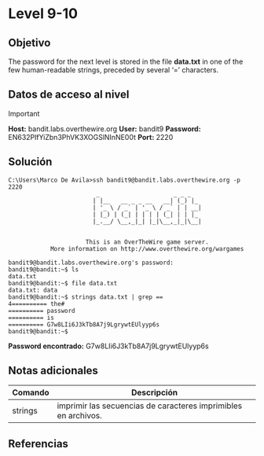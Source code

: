 # Level 9-10
## Objetivo

The password for the next level is stored in the file **data.txt** in one of the few human-readable strings, preceded by several ‘=’ characters.
## Datos de acceso al nivel

> [!IMPORTANT]
> **Host:** bandit.labs.overthewire.org
> **User:** bandit9 
> **Password:** EN632PlfYiZbn3PhVK3XOGSlNInNE00t
> **Port:**  2220
## Solución

```shell
C:\Users\Marco De Avila>ssh bandit9@bandit.labs.overthewire.org -p 2220
                         _                     _ _ _
                        | |__   __ _ _ __   __| (_) |_
                        | '_ \ / _` | '_ \ / _` | | __|
                        | |_) | (_| | | | | (_| | | |_
                        |_.__/ \__,_|_| |_|\__,_|_|\__|


                      This is an OverTheWire game server.
            More information on http://www.overthewire.org/wargames

bandit9@bandit.labs.overthewire.org's password:
bandit9@bandit:~$ ls
data.txt
bandit9@bandit:~$ file data.txt
data.txt: data
bandit9@bandit:~$ strings data.txt | grep ==
4========== the#
========== password
========== is
========== G7w8LIi6J3kTb8A7j9LgrywtEUlyyp6s
bandit9@bandit:~$
```

**Password encontrado:**  G7w8LIi6J3kTb8A7j9LgrywtEUlyyp6s
## Notas adicionales

|Comando | Descripción |
|---|---|
|strings|imprimir las secuencias de caracteres imprimibles en archivos.|
## Referencias